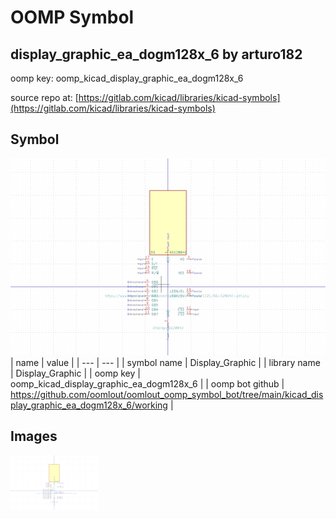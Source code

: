 # OOMP Symbol  
## display_graphic_ea_dogm128x_6  by arturo182  
  
oomp key: oomp_kicad_display_graphic_ea_dogm128x_6  
  
source repo at: [https://gitlab.com/kicad/libraries/kicad-symbols](https://gitlab.com/kicad/libraries/kicad-symbols)  
## Symbol  
  
[![working.png](working_600.png)](working.png)  
| name | value | 
| --- | --- | 
| symbol name | Display_Graphic | 
| library name | Display_Graphic | 
| oomp key | oomp_kicad_display_graphic_ea_dogm128x_6 | 
| oomp bot github | https://github.com/oomlout/oomlout_oomp_symbol_bot/tree/main/kicad_display_graphic_ea_dogm128x_6/working | 
## Images  
  
[![working.png](working_140.png)](working.png)  
